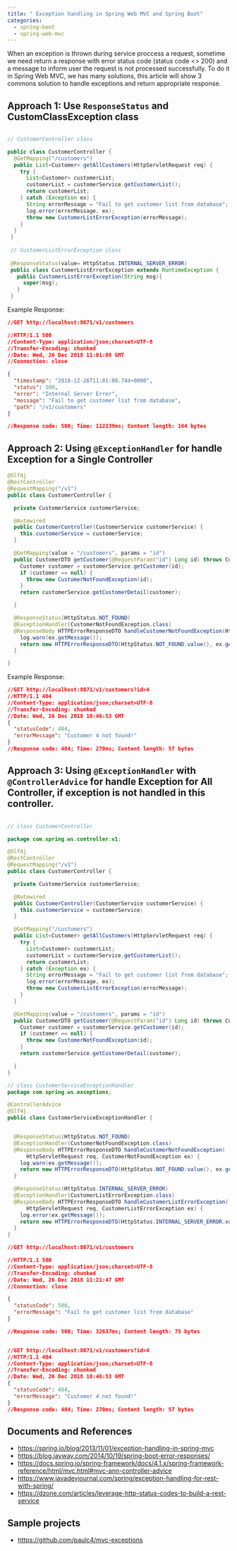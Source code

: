 ```yaml
---
title: " Exception handling in Spring Web MVC and Spring Boot"
categories:
  - spring-boot
  - spring-web-mvc
---
```


When an exception is thrown during service proccess a request, sometime we need return a response with error status code (status code <> 200) and a message to inform user the request is not processed successfully. To do it  in Spring Web MVC, we has many solutions, this article will show 3 commons solution to handle exceptions and return appropriate response.


## Approach 1: Use `ResponseStatus` and CustomClassException class

```java

// CustomerController class

public class CustomerController {
  @GetMapping("/customers")
  public List<Customer> getAllCustomers(HttpServletRequest req) {
    try {
      List<Customer> customerList;
      customerList = customerService.getCustomerList();
      return customerList;
    } catch (Exception ex) {
      String errorMessage = "Fail to get customer list from database";
      log.error(errorMessage, ex);
      throw new CustomerListErrorException(errorMessage);
    }
  }
 }
 
 // CustomerListErrorException class
 
 @ResponseStatus(value= HttpStatus.INTERNAL_SERVER_ERROR)
 public class CustomerListErrorException extends RuntimeException {
   public CustomerListErrorException(String msg){
     super(msg);
   }
 }
```

Example Response:

```json
//GET http://localhost:8071/v1/customers

//HTTP/1.1 500 
//Content-Type: application/json;charset=UTF-8
//Transfer-Encoding: chunked
//Date: Wed, 26 Dec 2018 11:01:08 GMT
//Connection: close

{
  "timestamp": "2018-12-26T11:01:08.744+0000",
  "status": 500,
  "error": "Internal Server Error",
  "message": "Fail to get customer list from database",
  "path": "/v1/customers"
}

//Response code: 500; Time: 112239ms; Content length: 164 bytes

```


## Approach 2: Using `@ExceptionHandler` for handle Exception for a Single Controller

```java
@Slf4j
@RestController
@RequestMapping("/v1")
public class CustomerController {

  private CustomerService customerService;

  @Autowired
  public CustomerController(CustomerService customerService) {
    this.customerService = customerService;
  }

  @GetMapping(value = "/customers", params = "id")
  public CustomerDTO getCustomer(@RequestParam("id") Long id) throws CustomerNotFoundException {
    Customer customer = customerService.getCustomer(id);
    if (customer == null) {
      throw new CustomerNotFoundException(id);
    }
    return customerService.getCustomerDetail(customer);

  }

  @ResponseStatus(HttpStatus.NOT_FOUND)
  @ExceptionHandler(CustomerNotFoundException.class)
  @ResponseBody HTTPErrorResponseDTO handleCustomerNotFoundException(HttpServletRequest req, Exception ex) {
    log.warn(ex.getMessage());
    return new HTTPErrorResponseDTO(HttpStatus.NOT_FOUND.value(), ex.getMessage());
  }

}
```

Example Response:


```json
//GET http://localhost:8071/v1/customers?id=4
//HTTP/1.1 404 
//Content-Type: application/json;charset=UTF-8
//Transfer-Encoding: chunked
//Date: Wed, 26 Dec 2018 10:46:53 GMT
{
  "statusCode": 404,
  "errorMessage": "Customer 4 not found!"
}
//Response code: 404; Time: 270ms; Content length: 57 bytes

```

## Approach 3: Using `@ExceptionHandler` with `@ControllerAdvice` for handle Exception for All Controller, if exception is not handled in this controller.

```java

// class CustomerController

package com.spring.ws.controller.v1;

@Slf4j
@RestController
@RequestMapping("/v1")
public class CustomerController {

  private CustomerService customerService;

  @Autowired
  public CustomerController(CustomerService customerService) {
    this.customerService = customerService;
  }

  @GetMapping("/customers")
  public List<Customer> getAllCustomers(HttpServletRequest req) {
    try {
      List<Customer> customerList;
      customerList = customerService.getCustomerList();
      return customerList;
    } catch (Exception ex) {
      String errorMessage = "Fail to get customer list from database";
      log.error(errorMessage, ex);
      throw new CustomerListErrorException(errorMessage);
    }
  }

  @GetMapping(value = "/customers", params = "id")
  public CustomerDTO getCustomer(@RequestParam("id") Long id) throws CustomerNotFoundException {
    Customer customer = customerService.getCustomer(id);
    if (customer == null) {
      throw new CustomerNotFoundException(id);
    }
    return customerService.getCustomerDetail(customer);

  }
}

// class CustomerServiceExceptionHandler
package com.spring.ws.exceptions;

@ControllerAdvice
@Slf4j
public class CustomerServiceExceptionHandler {


  @ResponseStatus(HttpStatus.NOT_FOUND)
  @ExceptionHandler(CustomerNotFoundException.class)
  @ResponseBody HTTPErrorResponseDTO handleCustomerNotFoundException(
      HttpServletRequest req, CustomerNotFoundException ex) {
    log.warn(ex.getMessage());
    return new HTTPErrorResponseDTO(HttpStatus.NOT_FOUND.value(), ex.getMessage());
  }

  @ResponseStatus(HttpStatus.INTERNAL_SERVER_ERROR)
  @ExceptionHandler(CustomerListErrorException.class)
  @ResponseBody HTTPErrorResponseDTO handleCustomerListErrorException(
      HttpServletRequest req, CustomerListErrorException ex) {
    log.error(ex.getMessage());
    return new HTTPErrorResponseDTO(HttpStatus.INTERNAL_SERVER_ERROR.value(), ex.getMessage());
  }
}

```


```json
//GET http://localhost:8071/v1/customers

//HTTP/1.1 500 
//Content-Type: application/json;charset=UTF-8
//Transfer-Encoding: chunked
//Date: Wed, 26 Dec 2018 11:21:47 GMT
//Connection: close

{
  "statusCode": 500,
  "errorMessage": "Fail to get customer list from database"
}

//Response code: 500; Time: 32637ms; Content length: 75 bytes


//GET http://localhost:8071/v1/customers?id=4
//HTTP/1.1 404 
//Content-Type: application/json;charset=UTF-8
//Transfer-Encoding: chunked
//Date: Wed, 26 Dec 2018 10:46:53 GMT
{
  "statusCode": 404,
  "errorMessage": "Customer 4 not found!"
}
//Response code: 404; Time: 270ms; Content length: 57 bytes

```
## Documents and References

- <https://spring.io/blog/2013/11/01/exception-handling-in-spring-mvc>
- <https://blog.jayway.com/2014/10/19/spring-boot-error-responses/>
- <https://docs.spring.io/spring-framework/docs/4.1.x/spring-framework-reference/html/mvc.html#mvc-ann-controller-advice>
- <https://www.javadevjournal.com/spring/exception-handling-for-rest-with-spring/>
- <https://dzone.com/articles/leverage-http-status-codes-to-build-a-rest-service>

## Sample projects

- <https://github.com/paulc4/mvc-exceptions>